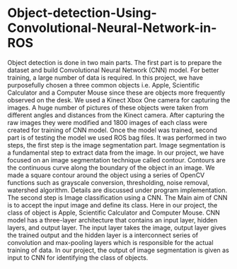 # Object-detection-Using-Convolutional-Neural-Network-in-ROS
Object detection is done in two main parts. The first part is to prepare the dataset and build Convolutional Neural Network (CNN) model. For better training, a large number of data is required. In this project, we have purposefully chosen a three common objects i.e. Apple, Scientific Calculator and a Computer Mouse since these are objects more frequently observed on the desk. We used a Kinect Xbox One camera for capturing the images. A huge number of pictures of these objects were taken from different angles and distances from the Kinect camera. After capturing the raw images they were modified and 1800 images of each class were created for training of CNN model.
Once the model was trained, second part is of testing the model we used ROS bag files. It was performed in two steps, the first step is the image segmentation part. Image segmentation is a fundamental step to extract data from the image. In our project, we have focused on an image segmentation technique called contour. Contours are the continuous curve along the boundary of the object in an image. We made a square contour around the object using a series of OpenCV functions such as grayscale conversion, thresholding, noise removal, watershed algorithm. Details are discussed under program implementation.
The second step is Image classification using a CNN. The Main aim of CNN is to accept the input image and define its class. Here in our project, the class of object is Apple, Scientific Calculator and Computer Mouse. CNN model has a three-layer architecture that contains an input layer, hidden layers, and output layer. The input layer takes the image, output layer gives the trained output and the hidden layer is a interconnect series of convolution and max-pooling layers which is responsible for the actual training of data. In our project, the output of image segmentation is given as input to CNN for identifying the class of objects. 
